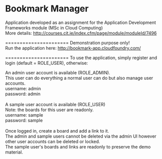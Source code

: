 Bookmark Manager
======================

Application developed as an assignment for the Application Development Frameworks module (MSc in Cloud Computing) <br>
More details: http://courses.cit.ie/index.cfm/page/module/moduleId/7496

======================
Demonstration purpose only!<br>
Run the application here: http://bookmark-app.cloudfoundry.com/

======================
To use the application, simply register and login (default = ROLE_USER), otherwise: <br>

An admin user account is available (ROLE_ADMIN). <br>
This user can do everything a normal user can do but also manage user accounts. <br>
username: admin <br>
password: admin <br>
 <br>
A sample user account is available (ROLE_USER) <br>
Note: the boards for this user are readonly.<br>
username: sample <br>
password: sample <br>
 <br>
Once logged in, create a board and add a link to it. <br>
The admin and sample users cannot be deleted via the admin UI however other user accounts can be deleted or locked.<br>
The sample user's boards and links are readonly to preserve the demo material.

